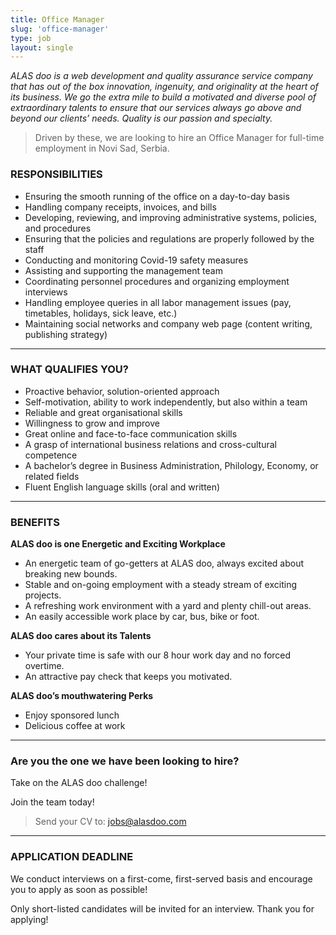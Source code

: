 ```yaml
---
title: Office Manager
slug: 'office-manager'
type: job
layout: single
---
```


_ALAS doo is a web development and quality assurance service company that has out of the box innovation, ingenuity, and originality at the heart of its business. We go the extra mile to build a motivated and diverse pool of extraordinary talents to ensure that our services always go above and beyond our clients’ needs. Quality is our passion and specialty._

> Driven by these, we are looking to hire an Office Manager for full-time employment in Novi Sad, Serbia.

### RESPONSIBILITIES

- Ensuring the smooth running of the office on a day-to-day basis
- Handling company receipts, invoices, and bills
- Developing, reviewing, and improving administrative systems, policies, and procedures
- Ensuring that the policies and regulations are properly followed by the staff
- Conducting and monitoring Covid-19 safety measures
- Assisting and supporting the management team
- Coordinating personnel procedures and organizing employment interviews
- Handling employee queries in all labor management issues (pay, timetables, holidays, sick leave, etc.)
- Maintaining social networks and company web page (content writing, publishing strategy)

---

### WHAT QUALIFIES YOU?

- Proactive behavior, solution-oriented approach
- Self-motivation, ability to work independently, but also within a team
- Reliable and great organisational skills
- Willingness to grow and improve
- Great online and face-to-face communication skills
- A grasp of international business relations and cross-cultural competence
- A bachelor’s degree in Business Administration, Philology, Economy, or related fields
- Fluent English language skills (oral and written)

---

### BENEFITS

**ALAS doo is one Energetic and Exciting Workplace**

- An energetic team of go-getters at ALAS doo, always excited about breaking new bounds.
- Stable and on-going employment with a steady stream of exciting projects.
- A refreshing work environment with a yard and plenty chill-out areas.
- An easily accessible work place by car, bus, bike or foot.

**ALAS doo cares about its Talents**

- Your private time is safe with our 8 hour work day and no forced overtime.
- An attractive pay check that keeps you motivated.

**ALAS doo’s mouthwatering Perks**

- Enjoy sponsored lunch
- Delicious coffee at work

---

### Are you the one we have been looking to hire?

Take on the ALAS doo challenge!

Join the team today!

> Send your CV to: <jobs@alasdoo.com>

---

### APPLICATION DEADLINE

We conduct interviews on a first-come, first-served basis and encourage you to apply as soon as possible!

Only short-listed candidates will be invited for an interview. Thank you for applying!
